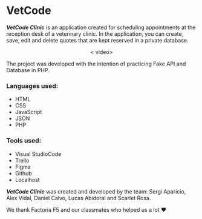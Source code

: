# VetCode

***VetCode Clinic*** is an application created for scheduling appointments at the reception desk of a veterinary clinic. In the application, you can create, save, edit and delete quotes that are kept reserved in a private database. 

<p align="center">
< video>
 </p>
The project was developed with the intention of practicing Fake API and Database in PHP.

### Languages used:
 - HTML
 - CSS
 - JavaScript
 - JSON
 - PHP

### Tools used:
 - Visual StudioCode
 - Trello
 - Figma
 - Github
 - Localhost

***VetCode Clinic*** was created and developed by the team:
Sergi Aparicio, Àlex Vidal, Daniel Calvo, Lucas Abidoral and Scarlet Rosa.

We thank Factoria F5 and our classmates who helped us a lot ❤️
